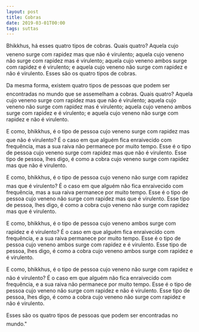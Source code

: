 ```yaml
---
layout: post
title: Cobras
date: 2019-03-01T00:00
tags: suttas
---
```

Bhikkhus, há esses quatro tipos de cobras. Quais quatro? Aquela cujo veneno surge com rapidez mas que não é virulento; aquela cujo veneno não surge com rapidez mas é virulento; aquela cujo veneno ambos surge com rapidez e é virulento; e aquela cujo veneno não surge com rapidez e não é virulento. Esses são os quatro tipos de cobras.

Da mesma forma, existem quatro tipos de pessoas que podem ser encontradas no mundo que se assemelham a cobras. Quais quatro? Aquela cujo veneno surge com rapidez mas que não é virulento; aquela cujo veneno não surge com rapidez mas é virulento; aquela cujo veneno ambos surge com rapidez e é virulento; e aquela cujo veneno não surge com rapidez e não é virulento.

E como, bhikkhus, é o tipo de pessoa cujo veneno surge com rapidez mas que não é virulento? É o caso em que alguém fica enraivecido com frequência, mas a sua raiva não permanece por muito tempo. Esse é o tipo de pessoa cujo veneno surge com rapidez mas que não é virulento. Esse tipo de pessoa, lhes digo, é como a cobra cujo veneno surge com rapidez mas que não é virulento.

E como, bhikkhus, é o tipo de pessoa cujo veneno não surge com rapidez mas que é virulento? É o caso em que alguém não fica enraivecido com frequência, mas a sua raiva permanece por muito tempo. Esse é o tipo de pessoa cujo veneno não surge com rapidez mas que é virulento. Esse tipo de pessoa, lhes digo, é como a cobra cujo veneno não surge com rapidez mas que é virulento.

E como, bhikkhus, é o tipo de pessoa cujo veneno ambos surge com rapidez e é virulento? É o caso em que alguém fica enraivecido com frequência, e a sua raiva permanece por muito tempo. Esse é o tipo de pessoa cujo veneno ambos surge com rapidez e é virulento. Esse tipo de pessoa, lhes digo, é como a cobra cujo veneno ambos surge com rapidez e é virulento.

E como, bhikkhus, é o tipo de pessoa cujo veneno não surge com rapidez e não é virulento? É o caso em que alguém não fica enraivecido com frequência, e a sua raiva não permanece por muito tempo. Esse é o tipo de pessoa cujo veneno não surge com rapidez e não é virulento. Esse tipo de pessoa, lhes digo, é como a cobra cujo veneno não surge com rapidez e não é virulento.

Esses são os quatro tipos de pessoas que podem ser encontradas no mundo."

